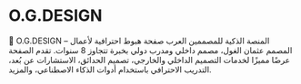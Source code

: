 # O.G.DESIGN
🌟 O.G.DESIGN – المنصة الذكية للمصممين العرب صفحة هبوط احترافية لأعمال المصمم عثمان الغول، مصمم داخلي ومدرب دولي بخبرة تتجاوز 8 سنوات. تقدم الصفحة عرضًا مميزًا لخدمات التصميم الداخلي والخارجي، تصميم الحدائق، الاستشارات عن بُعد، التدريب الاحترافي باستخدام أدوات الذكاء الاصطناعي، والمزيد.
